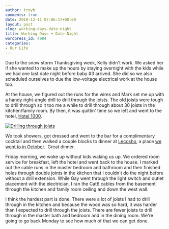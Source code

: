 ```yaml
---
author: troyh
comments: true
date: 2010-12-11 07:06:17+00:00
layout: post
slug: working-days-date-night
title: Working Days + Date Night
wordpress_id: 4984
categories:
- Our Life
---
```


Due to the snow storm Thanksgiving week, Kelly didn't work. We asked her if she wanted to make up the hours by staying overnight with the kids while we had one last date night before baby #3 arrived. She did so we also scheduled ourselves to due the low-voltage electrical work at the house too.

At the house, we figured out the runs for the wires and Mark set me up with a handy right-angle drill to drill through the joists. The old joists were tough to drill through so it too me a while to drill through about 30 joists in the kitchen/family room. By then, it was quittin' time so we left and went to the hotel, [Hotel 1000](http://www.hotel1000seattle.com/index.php).

[![Drilling through joists](http://farm6.static.flickr.com/5286/5252910146_89cb94449a.jpg)](http://www.flickr.com/photos/troyh/5252910146/)

<!-- more -->

We took showers, got dressed and went to the bar for a complimentary cocktail and then walked a couple blocks to dinner at [Lecosho](http://www.lecosho.com/), a place [we went to in October](http://troyandgay.com/2010/10/20/dinner-at-lecosho/).  Great dinner.

Friday morning, we woke up without kids waking us up. We ordered room service for breakfast, left the hotel and went back to the house. I marked out the cable runs in the master bedroom and bathroom and then finished holes through double joints in the kitchen that I couldn't do the night before without a drill extension. While Gay went through the light switch and outlet placement with the electrician, I ran the Cat6 cables from the basement through the kitchen and family room ceiling and down the west wall.

I think the hardest part is done. There were a lot of joists I had to drill through in the kitchen and because the wood was so hard, it was harder than I expected to drill through the joists. There are fewer joists to drill through in the master bath and bedroom and in the dining room. We're going to go back Monday to see how much of that we can get done.
